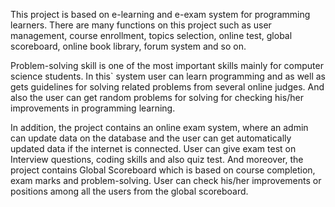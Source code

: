 This project is based on e-learning and e-exam system for programming learners. There are many functions on this project such as user management, course enrollment, topics selection, online test, global scoreboard, online book library, forum system and so on.

Problem-solving skill is one of the most important skills mainly for computer science students. In this` system user can learn programming and as well as gets guidelines for solving related problems from several online judges. And also the user can get random problems for solving for checking his/her improvements in programming learning.

In addition, the project contains an online exam system, where an admin can update data on the database and the user can get automatically updated data if the internet is connected. User can give exam test on Interview questions, coding skills and also quiz test. And moreover, the project contains Global Scoreboard which is based on course completion, exam marks and problem-solving. User can check his/her improvements or positions among all the users from the global scoreboard.
